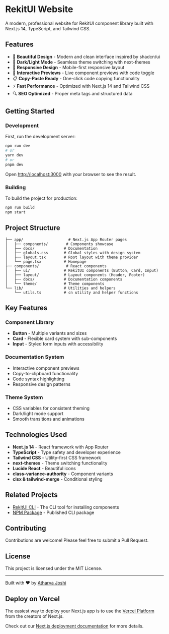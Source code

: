# RekitUI Website

A modern, professional website for RekitUI component library built with Next.js 14, TypeScript, and Tailwind CSS.

## Features

- 🎨 **Beautiful Design** - Modern and clean interface inspired by shadcn/ui
- 🌙 **Dark/Light Mode** - Seamless theme switching with next-themes
- 📱 **Responsive Design** - Mobile-first responsive layout
- 🧩 **Interactive Previews** - Live component previews with code toggle
- 📋 **Copy-Paste Ready** - One-click code copying functionality
- ⚡ **Fast Performance** - Optimized with Next.js 14 and Tailwind CSS
- 🔍 **SEO Optimized** - Proper meta tags and structured data

## Getting Started

### Development

First, run the development server:

```bash
npm run dev
# or
yarn dev
# or
pnpm dev
```

Open [http://localhost:3000](http://localhost:3000) with your browser to see the result.

### Building

To build the project for production:

```bash
npm run build
npm start
```

## Project Structure

```
├── app/                    # Next.js App Router pages
│   ├── components/        # Components showcase
│   ├── docs/             # Documentation
│   ├── globals.css       # Global styles with design system
│   ├── layout.tsx        # Root layout with theme provider
│   └── page.tsx          # Homepage
├── components/            # React components
│   ├── ui/               # RekitUI components (Button, Card, Input)
│   ├── layout/           # Layout components (Header, Footer)
│   ├── docs/             # Documentation components
│   └── theme/            # Theme components
└── lib/                  # Utilities and helpers
    └── utils.ts          # cn utility and helper functions
```

## Key Features

### Component Library
- **Button** - Multiple variants and sizes
- **Card** - Flexible card system with sub-components
- **Input** - Styled form inputs with accessibility

### Documentation System
- Interactive component previews
- Copy-to-clipboard functionality
- Code syntax highlighting
- Responsive design patterns

### Theme System
- CSS variables for consistent theming
- Dark/light mode support
- Smooth transitions and animations

## Technologies Used

- **Next.js 14** - React framework with App Router
- **TypeScript** - Type safety and developer experience
- **Tailwind CSS** - Utility-first CSS framework
- **next-themes** - Theme switching functionality
- **Lucide React** - Beautiful icons
- **class-variance-authority** - Component variants
- **clsx & tailwind-merge** - Conditional styling

## Related Projects

- [RekitUI CLI](https://github.com/Atharvajoshiii/rekitui) - The CLI tool for installing components
- [NPM Package](https://www.npmjs.com/package/rekitui) - Published CLI package

## Contributing

Contributions are welcome! Please feel free to submit a Pull Request.

## License

This project is licensed under the MIT License.

---

Built with ❤️ by [Atharva Joshi](https://github.com/Atharvajoshiii)

## Deploy on Vercel

The easiest way to deploy your Next.js app is to use the [Vercel Platform](https://vercel.com/new?utm_medium=default-template&filter=next.js&utm_source=create-next-app&utm_campaign=create-next-app-readme) from the creators of Next.js.

Check out our [Next.js deployment documentation](https://nextjs.org/docs/app/building-your-application/deploying) for more details.
